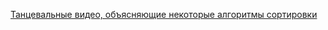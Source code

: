 [Танцевальные видео, объясняющие некоторые алгоритмы сортировки](https://youtube.com/playlist?list=PLOmdoKois7_FK-ySGwHBkltzB11snW7KQ)
